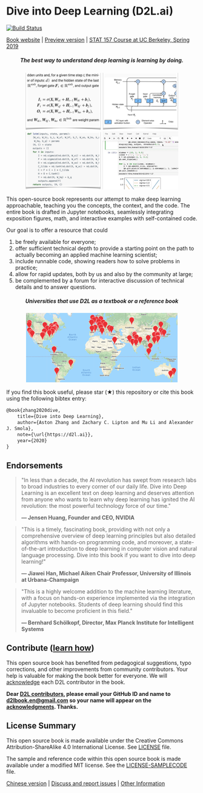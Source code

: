 # Dive into Deep Learning (D2L.ai)

[![Build Status](http://ci.d2l.ai/job/d2l-en/job/master/badge/icon)](http://ci.d2l.ai/job/d2l-en/job/master/)

[Book website](https://d2l.ai/) | [Preview version](http://preview.d2l.ai/d2l-en/master/) | [STAT 157 Course at UC Berkeley, Spring 2019](http://courses.d2l.ai/berkeley-stat-157/index.html)

<h5 align="center"><i>The best way to understand deep learning is learning by doing.</i></h5>

<p align="center">
  <img width="200"  src="static/frontpage/_images/eq.jpg">
  <img width="200"  src="static/frontpage/_images/figure.jpg">
  <img width="200"  src="static/frontpage/_images/code.jpg">
  <img width="200"  src="static/frontpage/_images/notebook.gif">
</p>

This open-source book represents our attempt to make deep learning approachable, teaching you the concepts, the context, and the code. The entire book is drafted in Jupyter notebooks, seamlessly integrating exposition figures, math, and interactive examples with self-contained code.

Our goal is to offer a resource that could
1. be freely available for everyone;
1. offer sufficient technical depth to provide a starting point on the path to actually becoming an applied machine learning scientist;
1. include runnable code, showing readers how to solve problems in practice;
1. allow for rapid updates, both by us and also by the community at large;
1. be complemented by a forum for interactive discussion of technical details and to answer questions.

<h5 align="center">Universities that use D2L as a textbook or a reference book</h5>
<p align="center">
  <img width="400"  src="static/frontpage/_images/map.png">
</p>

If you find this book useful, please star (★) this repository or cite this book using the following bibtex entry:

```
@book{zhang2020dive,
    title={Dive into Deep Learning},
    author={Aston Zhang and Zachary C. Lipton and Mu Li and Alexander J. Smola},
    note={\url{https://d2l.ai}},
    year={2020}
}
```

## Endorsements

> <p>"In less than a decade, the AI revolution has swept from research labs to broad industries to every corner of our daily life.  Dive into Deep Learning is an excellent text on deep learning and deserves attention from anyone who wants to learn why deep learning has ignited the AI revolution: the most powerful technology force of our time."</p>
> <b>&mdash; Jensen Huang, Founder and CEO, NVIDIA</b>

> <p>"This is a timely, fascinating book, providing with not only a comprehensive overview of deep learning principles but also detailed algorithms with hands-on programming code, and moreover, a state-of-the-art introduction to deep learning in computer vision and natural language processing. Dive into this book if you want to dive into deep learning!"</p>
> <b>&mdash; Jiawei Han, Michael Aiken Chair Professor, University of Illinois at Urbana-Champaign</b>

> <p>"This is a highly welcome addition to the machine learning literature, with a focus on hands-on experience implemented via the integration of Jupyter notebooks. Students of deep learning should find this invaluable to become proficient in this field."</p>
> <b>&mdash; Bernhard Schölkopf, Director, Max Planck Institute for Intelligent Systems</b>


## Contribute ([learn how](https://d2l.ai/chapter_appendix-tools-for-deep-learning/contributing.html))

This open source book has benefited from pedagogical suggestions, typo corrections, and other improvements from community contributors. Your help is valuable for making the book better for everyone. We will [acknowledge](https://d2l.ai/chapter_preface/index.html#Acknowledgments) each D2L contributor in the book.

**Dear [D2L contributors](https://github.com/d2l-ai/d2l-en/graphs/contributors), please email your GitHub ID and name to d2lbook.en@gmail.com so your name will appear on the [acknowledgments](https://d2l.ai/chapter_preface/index.html#Acknowledgments). Thanks.**


## License Summary

This open source book is made available under the Creative Commons Attribution-ShareAlike 4.0 International License. See [LICENSE](LICENSE) file.

The sample and reference code within this open source book is made available under a modified MIT license. See the [LICENSE-SAMPLECODE](LICENSE-SAMPLECODE) file.

[Chinese version](https://github.com/d2l-ai/d2l-zh) | [Discuss and report issues](https://discuss.d2l.ai/) | [Other Information](INFO.md)
